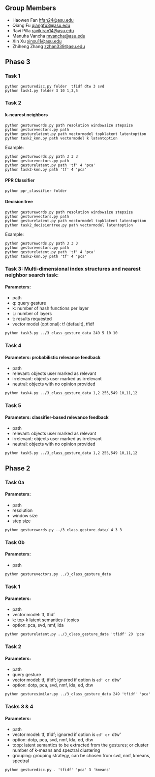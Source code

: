 ## Group Members
* Haowen Fan hfan24@asu.edu
* Qiang Fu qiangfu3@asu.edu
* Ravi Pilla ravikiran14@asu.edu
* Manuha Vancha mvancha@asu.edu
* Xin Xu xinxu11@asu.edu
* Zhiheng Zhang zzhan339@asu.edu

## Phase 3
### Task 1
```
python gesturedisc.py folder  tfidf dtw 3 svd
python task1.py folder 3 10 1,3,5
```


### Task 2
#### k-nearest neighbors
```
python gesturewords.py path resolution windowsize stepsize
python gesturevectors.py path
python gesturelatent.py path vectormodel topklatent latentoption
python task2_knn.py path vectormodel k latentoption
```
Example:
```
python gesturewords.py path 3 3 3
python gesturevectors.py path
python gesturelatent.py path 'tf' 4 'pca'
python task2-knn.py path 'tf' 4 'pca'
```


#### PPR Classifier
```
python ppr_classifier folder
```

#### Decision tree
```
python gesturewords.py path resolution windowsize stepsize
python gesturevectors.py path
python gesturelatent.py path vectormodel topklatent latentoption
python task2_decisiontree.py path vectormodel latentoption
```
Example:
```
python gesturewords.py path 3 3 3
python gesturevectors.py path
python gesturelatent.py path 'tf' 4 'pca'
python task2-knn.py path 'tf' 4 'pca'
```

### Task 3: Multi-dimensional index structures and nearest neighbor search task:
#### Parameters:
* path
* q: query gesture
* k: number of hash functions per layer
* L: number of layers
* t: results requested
* vector model (optional): tf (default), tfidf
```
python task3.py ../3_class_gesture_data 249 5 10 10
```

### Task 4
#### Parameters: probabilistic relevance feedback
* path
* relevant: objects user marked as relevant
* irrelevant: objects user marked as irrelevant
* neutral: objects with no opinion provided
```
python task4.py ../3_class_gesture_data 1,2 255,549 10,11,12
```

### Task 5
#### Parameters: classifier-based relevance feedback
* path
* relevant: objects user marked as relevant
* irrelevant: objects user marked as irrelevant
* neutral: objects with no opinion provided
```
python task5.py ../3_class_gesture_data 1,2 255,549 10,11,12
```

## Phase 2
### Task 0a
#### Parameters:
* path
* resolution
* window size
* step size
```
python gesturewords.py ../3_class_gesture_data/ 4 3 3
```
### Task 0b
#### Parameters:
* path
```
python gesturevectors.py ../3_class_gesture_data
```
### Task 1
#### Parameters:
* path
* vector model: tf, tfidf
* k: top-k latent semantics / topics
* option: pca, svd, nmf, lda
```
python gesturelatent.py ../3_class_gesture_data 'tfidf' 20 'pca'
```
### Task 2
#### Parameters:
* path
* query gesture
* vector model: tf, tfidf; ignored if option is `ed' or `dtw'
* option: dotp, pca, svd, nmf, lda, ed, dtw
```
python gesturesimilar.py ../3_class_gesture_data 249 'tfidf' 'pca'
```
### Tasks 3 & 4
#### Parameters:
* path
* vector model: tf, tfidf; ignored if option is `ed' or `dtw'
* option: dotp, pca, svd, nmf, lda, ed, dtw
* topp:  latent semantics to be extracted from the gestures; or cluster number of k-means and spectral clustering
* grouping: grouping strategy, can be chosen from svd, nmf, kmeans, spectral
```
python gesturedisc.py . 'tfidf' 'pca' 3 'kmeans'
```
